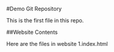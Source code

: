 #Demo Git Repository

This is the first file in this repo.

##Website Contents

Here are the files in website
1.index.html
